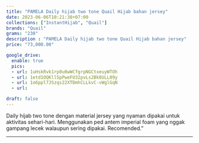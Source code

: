 ```yaml
---
title: "PAMELA Daily hijab two tone Quail Hijab bahan jersey"
date: 2023-06-06T10:21:38+07:00
collections: ["InstantHijab", "Quail"]
brands: "Quail"
grams: "230"
description : "PAMELA Daily hijab two tone Quail Hijab bahan jersey"
price: "73,000.00"

google_drive:
  enable: true
  pics:
  - url: 1uHskRvk1rp0u0wWCfgrpNGCtxeuyWTOh
  - url: 1etd1OQKll5pPweFU32pvLs2Bk8ULL09y
  - url: 1o6ppl7JSzqs22XTDmhCLLkvC-vWglGqN
  - url: 

draft: false
---
```


Daily hijab two tone dengan material jersey yang nyaman dipakai untuk aktivitas sehari-hari. Menggunakan ped antem imperial foam yang nggak gampang lecek walaupun sering dipakai. Recomended."

------------    
 

